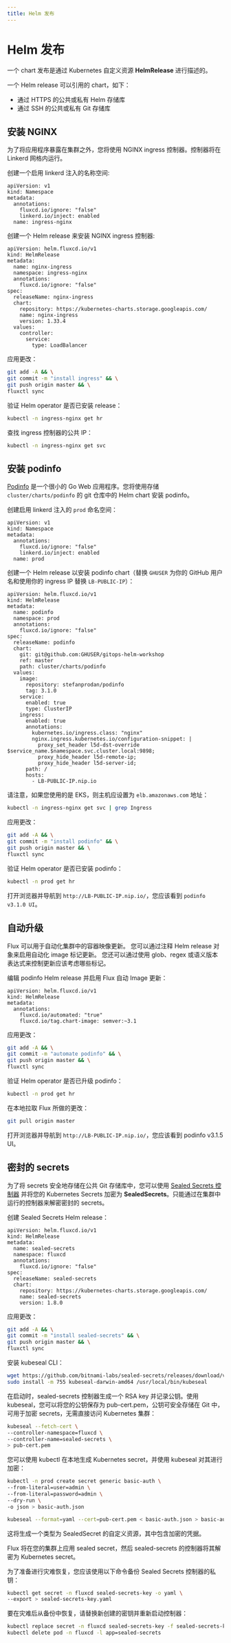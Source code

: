 ```yaml
---
title: Helm 发布
---
```


# Helm 发布

一个 chart 发布是通过 Kubernetes 自定义资源 **HelmRelease** 进行描述的。

一个 Helm release 可以引用的 chart，如下：
* 通过 HTTPS 的公共或私有 Helm 存储库
* 通过 SSH 的公共或私有 Git 存储库

## 安装 NGINX

为了将应用程序暴露在集群之外，您将使用 NGINX ingress 控制器。控制器将在 Linkerd 网格内运行。

创建一个启用 linkerd 注入的名称空间:

```yaml{5}
apiVersion: v1
kind: Namespace
metadata:
  annotations:
    fluxcd.io/ignore: "false"
    linkerd.io/inject: enabled
  name: ingress-nginx
```

创建一个 Helm release 来安装 NGINX ingress 控制器:

```yaml{7}
apiVersion: helm.fluxcd.io/v1
kind: HelmRelease
metadata:
  name: nginx-ingress
  namespace: ingress-nginx
  annotations:
    fluxcd.io/ignore: "false"
spec:
  releaseName: nginx-ingress
  chart:
    repository: https://kubernetes-charts.storage.googleapis.com/
    name: nginx-ingress
    version: 1.33.4
  values:
    controller:
      service:
        type: LoadBalancer
```

应用更改：

```sh
git add -A && \
git commit -m "install ingress" && \
git push origin master && \
fluxctl sync
```

验证 Helm operator 是否已安装 release：

```sh
kubectl -n ingress-nginx get hr
```

查找 ingress 控制器的公共 IP：

```sh
kubectl -n ingress-nginx get svc
```

## 安装 podinfo

[Podinfo](http://github.com/stefanprodan/podinfo) 是一个很小的 Go Web 应用程序。您将使用存储 `cluster/charts/podinfo` 的 git 仓库中的 Helm chart 安装 podinfo。

创建启用 linkerd 注入的 `prod` 命名空间：

```yaml{5}
apiVersion: v1
kind: Namespace
metadata:
  annotations:
    fluxcd.io/ignore: "false"
    linkerd.io/inject: enabled
  name: prod
```

创建一个 Helm release 以安装 podinfo chart（替换 `GHUSER` 为你的 GitHub 用户名和使用你的 ingress IP 替换 `LB-PUBLIC-IP`）：

```yaml{7,11,31}
apiVersion: helm.fluxcd.io/v1
kind: HelmRelease
metadata:
  name: podinfo
  namespace: prod
  annotations:
    fluxcd.io/ignore: "false"
spec:
  releaseName: podinfo
  chart:
    git: git@github.com:GHUSER/gitops-helm-workshop
    ref: master
    path: cluster/charts/podinfo
  values:
    image:
      repository: stefanprodan/podinfo
      tag: 3.1.0
    service:
      enabled: true
      type: ClusterIP
    ingress:
      enabled: true
      annotations:
        kubernetes.io/ingress.class: "nginx"
        nginx.ingress.kubernetes.io/configuration-snippet: |
          proxy_set_header l5d-dst-override $service_name.$namespace.svc.cluster.local:9898;
          proxy_hide_header l5d-remote-ip;
          proxy_hide_header l5d-server-id;
      path: /
      hosts:
        - LB-PUBLIC-IP.nip.io
```

请注意，如果您使用的是 EKS，则主机应设置为 `elb.amazonaws.com` 地址：

```sh
kubectl -n ingress-nginx get svc | grep Ingress
```

应用更改：

```sh
git add -A && \
git commit -m "install podinfo" && \
git push origin master && \
fluxctl sync
```

验证 Helm operator 是否已安装 podinfo：

```sh
kubectl -n prod get hr
```

打开浏览器并导航到 `http://LB-PUBLIC-IP.nip.io/`，您应该看到 `podinfo v3.1.0 UI`。

## 自动升级

Flux 可以用于自动化集群中的容器映像更新。
您可以通过注释 Helm release 对象来启用自动化 image 标记更新。
您还可以通过使用 glob、regex 或语义版本表达式来控制更新应该考虑哪些标记。

编辑 podinfo Helm release 并启用 Flux 自动 Image 更新：

```yaml{5,6}
apiVersion: helm.fluxcd.io/v1
kind: HelmRelease
metadata:
  annotations:
    fluxcd.io/automated: "true"
    fluxcd.io/tag.chart-image: semver:~3.1
```

应用更改：

```sh
git add -A && \
git commit -m "automate podinfo" && \
git push origin master && \
fluxctl sync
```

验证 Helm operator 是否已升级 podinfo：

```sh
kubectl -n prod get hr
```

在本地拉取 Flux 所做的更改：

```sh
git pull origin master
```

打开浏览器并导航到 `http://LB-PUBLIC-IP.nip.io/`，您应该看到 podinfo v3.1.5 UI。

## 密封的 secrets

为了将 secrets 安全地存储在公共 Git 存储库中，您可以使用 [Sealed Secrets 控制器](https://github.com/bitnami-labs/sealed-secrets) 并将您的 Kubernetes Secrets 加密为 **SealedSecrets**。只能通过在集群中运行的控制器来解密密封的 secrets。

创建 Sealed Secrets Helm release：

```yaml{7}
apiVersion: helm.fluxcd.io/v1
kind: HelmRelease
metadata:
  name: sealed-secrets
  namespace: fluxcd
  annotations:
    fluxcd.io/ignore: "false"
spec:
  releaseName: sealed-secrets
  chart:
    repository: https://kubernetes-charts.storage.googleapis.com/
    name: sealed-secrets
    version: 1.8.0
```

应用更改：

```sh
git add -A && \
git commit -m "install sealed-secrets" && \
git push origin master && \
fluxctl sync
```

安装 kubeseal CLI：

```sh
wget https://github.com/bitnami-labs/sealed-secrets/releases/download/v1.8.0/kubeseal-darwin-amd64
sudo install -m 755 kubeseal-darwin-amd64 /usr/local/bin/kubeseal
```

在启动时，sealed-secrets 控制器生成一个 RSA key 并记录公钥。使用 kubeseal，您可以将您的公钥保存为 pub-cert.pem，公钥可安全存储在 Git 中，可用于加密 secrets，无需直接访问 Kubernetes 集群：


```sh
kubeseal --fetch-cert \
--controller-namespace=fluxcd \
--controller-name=sealed-secrets \
> pub-cert.pem
```

您可以使用 kubectl 在本地生成 Kubernetes secret，并使用 kubeseal 对其进行加密：

```sh
kubectl -n prod create secret generic basic-auth \
--from-literal=user=admin \
--from-literal=password=admin \
--dry-run \
-o json > basic-auth.json

kubeseal --format=yaml --cert=pub-cert.pem < basic-auth.json > basic-auth.yaml
```

这将生成一个类型为 SealedSecret 的自定义资源，其中包含加密的凭据。

Flux 将在您的集群上应用 sealed secret，然后 sealed-secrets 的控制器将其解密为 Kubernetes secret。

为了准备进行灾难恢复，您应该使用以下命令备份 Sealed Secrets 控制器的私钥：

```sh
kubectl get secret -n fluxcd sealed-secrets-key -o yaml \
--export > sealed-secrets-key.yaml
```

要在灾难后从备份中恢复，请替换新创建的密钥并重新启动控制器：

```sh
kubectl replace secret -n fluxcd sealed-secrets-key -f sealed-secrets-key.yaml
kubectl delete pod -n fluxcd -l app=sealed-secrets
```
